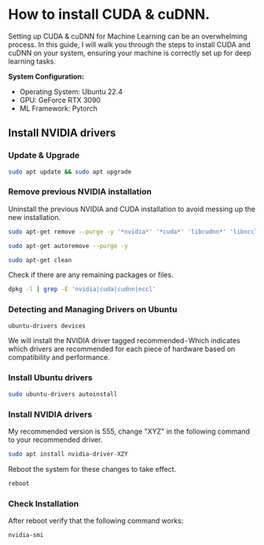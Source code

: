 # How to install CUDA & cuDNN.
Setting up CUDA & cuDNN for Machine Learning can be an overwhelming process. In this guide, I will walk you through the steps to install CUDA and cuDNN on your system, ensuring your machine is correctly set up for deep learning tasks. 

**System Configuration:**
- Operating System: Ubuntu 22.4
- GPU: GeForce RTX 3090
- ML Framework: Pytorch

## Install NVIDIA drivers
### Update & Upgrade
```bash
sudo apt update && sudo apt upgrade
```

### Remove previous NVIDIA installation
Uninstall the previous NVIDIA and CUDA installation to avoid messing up the new installation.
```bash
sudo apt-get remove --purge -y '*nvidia*' '*cuda*' 'libcudnn*' 'libnccl*' '*cudnn*' '*nccl*'
```

```bash
sudo apt-get autoremove --purge -y
```

```bash
sudo apt-get clean
```

Check if there are any remaining packages or files.

```bash
dpkg -l | grep -E 'nvidia|cuda|cudnn|nccl'
```

### Detecting and Managing Drivers on Ubuntu
```bash
ubuntu-drivers devices
```
We will install the NVIDIA driver tagged recommended - Which indicates which drivers are recommended for each piece of hardware based on compatibility and performance.

### Install Ubuntu drivers
```bash
sudo ubuntu-drivers autoinstall
```

### Install NVIDIA drivers
My recommended version is 555, change "XYZ" in the following command to your recommended driver.
```bash
sudo apt install nvidia-driver-XZY
```
Reboot the system for these changes to take effect.
```bash
reboot
```

### Check Installation
After reboot verify that the following command works:
```bash
nvidia-smi
```
